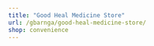 ```yaml
---
title: "Good Heal Medicine Store"
url: /gbarnga/good-heal-medicine-store/
shop: convenience
---
```

